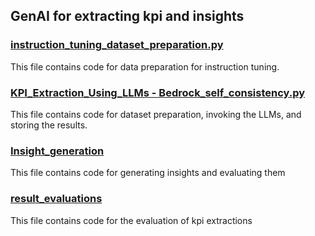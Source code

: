 ## GenAI for extracting kpi and insights

### [instruction_tuning_dataset_preparation.py](instruction_tuning_dataset_preparation.py)
This file contains code for data preparation for instruction tuning.

### [KPI_Extraction_Using_LLMs - Bedrock_self_consistency.py](<KPI_Extraction_Using_LLMs - Bedrock_self_consistency.py>)
This file contains code for dataset preparation, invoking the LLMs, and storing the results.

### [Insight_generation](Insight_generation.py)
This file contains code for generating insights and evaluating them

### [result_evaluations](result_evaluations.ipynb)
This file contains code for the evaluation of kpi extractions
